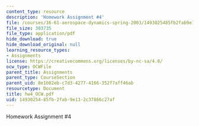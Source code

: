```yaml
---
content_type: resource
description: 'Homework Assignment #4'
file: /courses/16-61-aerospace-dynamics-spring-2003/1493025485fb2fab9e132c37866c27af_hw4_OCW.pdf
file_size: 303735
file_type: application/pdf
hide_download: true
hide_download_original: null
learning_resource_types:
- Assignments
license: https://creativecommons.org/licenses/by-nc-sa/4.0/
ocw_type: OCWFile
parent_title: Assignments
parent_type: CourseSection
parent_uid: 8e1b02eb-c7d3-4277-4166-352f7aff46ab
resourcetype: Document
title: hw4_OCW.pdf
uid: 14930254-85fb-2fab-9e13-2c37866c27af
---
```

Homework Assignment #4